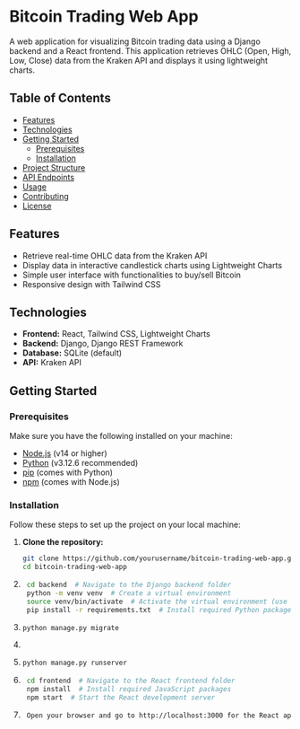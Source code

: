 # Bitcoin Trading Web App

A web application for visualizing Bitcoin trading data using a Django backend and a React frontend. This application retrieves OHLC (Open, High, Low, Close) data from the Kraken API and displays it using lightweight charts.

## Table of Contents

- [Features](#features)
- [Technologies](#technologies)
- [Getting Started](#getting-started)
  - [Prerequisites](#prerequisites)
  - [Installation](#installation)
- [Project Structure](#project-structure)
- [API Endpoints](#api-endpoints)
- [Usage](#usage)
- [Contributing](#contributing)
- [License](#license)

## Features

- Retrieve real-time OHLC data from the Kraken API
- Display data in interactive candlestick charts using Lightweight Charts
- Simple user interface with functionalities to buy/sell Bitcoin
- Responsive design with Tailwind CSS

## Technologies

- **Frontend:** React, Tailwind CSS, Lightweight Charts
- **Backend:** Django, Django REST Framework
- **Database:** SQLite (default)
- **API:** Kraken API

## Getting Started

### Prerequisites

Make sure you have the following installed on your machine:

- [Node.js](https://nodejs.org/) (v14 or higher)
- [Python](https://www.python.org/downloads/) (v3.12.6 recommended)
- [pip](https://pip.pypa.io/en/stable/) (comes with Python)
- [npm](https://www.npmjs.com/) (comes with Node.js)

### Installation

Follow these steps to set up the project on your local machine:

1. **Clone the repository:**

   ```bash
   git clone https://github.com/yourusername/bitcoin-trading-web-app.git
   cd bitcoin-trading-web-app

2. ```bash
    cd backend  # Navigate to the Django backend folder
    python -m venv venv  # Create a virtual environment
    source venv/bin/activate  # Activate the virtual environment (use `venv\Scripts\activate` on Windows)
    pip install -r requirements.txt  # Install required Python packages
3. ```bash
   python manage.py migrate
4.
5. ```bash
   python manage.py runserver
6. ```bash
    cd frontend  # Navigate to the React frontend folder
    npm install  # Install required JavaScript packages
    npm start  # Start the React development server
7. ```bash
    Open your browser and go to http://localhost:3000 for the React app and http://localhost:8000 for the Django backend.
